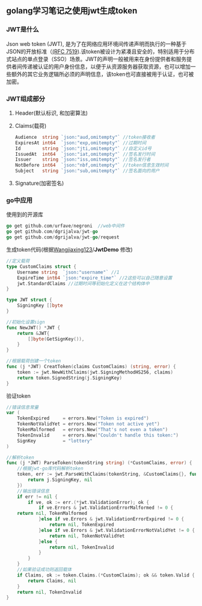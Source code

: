 ## golang学习笔记之使用jwt生成token



### JWT是什么

Json web token (JWT), 是为了在网络应用环境间传递声明而执行的一种基于JSON的开放标准（[(RFC 7519](https://link.jianshu.com/?t=https://tools.ietf.org/html/rfc7519)).该token被设计为紧凑且安全的，特别适用于分布式站点的单点登录（SSO）场景。JWT的声明一般被用来在身份提供者和服务提供者间传递被认证的用户身份信息，以便于从资源服务器获取资源，也可以增加一些额外的其它业务逻辑所必须的声明信息，该token也可直接被用于认证，也可被加密。



### JWT组成部分

1. Header(默认标识, 和加密算法)

2. Claims(载荷)

    ```go
    Audience  string `json:"aud,omitempty"` //token接收者
    ExpiresAt int64  `json:"exp,omitempty"`	//过期时间
    Id        string `json:"jti,omitempty"`	//自定义id号
    IssuedAt  int64  `json:"iat,omitempty"`	//签名发行时间
    Issuer    string `json:"iss,omitempty"`	//签名发行者
    NotBefore int64  `json:"nbf,omitempty"`	//token信息生效时间
    Subject   string `json:"sub,omitempty"` //签名面向的用户
    ```

3. Signature(加密签名)



### go中应用

使用到的开源库

```go
go get github.com/urfave/negroni  //web中间件
go get github.com/dgrijalva/jwt-go
go get github.com/dgrijalva/jwt-go/request
```

生成token代码(根据[Wangjiaxing123](https://github.com/Wangjiaxing123)/**JwtDemo**  修改)

```go
//定义载荷
type CustomClaims struct {
	Username string  `json:"username"` //1
	ExpireTime int64 `json:"expire_time"` //2这些可以自己随意设置
	jwt.StandardClaims //过期时间等初始化定义在这个结构体中
}

type JWT struct {
	SigningKey []byte
}

//初始化设置sign
func NewJWT() *JWT {
	return &JWT{
		[]byte(GetSignKey()),
	}
}

//根据载荷创建一个token
func (j *JWT) CreatToken(claims CustomClaims) (string, error) {
	token := jwt.NewWithClaims(jwt.SigningMethodHS256, claims)
	return token.SignedString(j.SigningKey)
}
```

验证token 

```go
//错误信息常量
var (
	TokenExpired     = errors.New("Token is expired")
	TokenNotValidYet = errors.New("Token not active yet")
	TokenMalformed   = errors.New("That's not even a token")
	TokenInvalid     = errors.New("Couldn't handle this token:")
	SignKey          = "lottery"
)

//解析token
func (j *JWT) ParseToken(tokenString string) (*CustomClaims, error) {
    //根据jwt-go库代码解析token
	token, err := jwt.ParseWithClaims(tokenString, &CustomClaims{}, func(token *jwt.Token) (i interface{}, e error) {
		return j.SigningKey, nil
	})
	//输出错误信息
	if err != nil {
		if ve, ok := err.(*jwt.ValidationError); ok {
			if ve.Errors & jwt.ValidationErrorMalformed != 0 {
	return nil, TokenMalformed
			}else if ve.Errors & jwt.ValidationErrorExpired != 0 {
				return nil, TokenExpired
			}else if ve.Errors & jwt.ValidationErrorNotValidYet != 0 {
				return nil, TokenNotValidYet
			}else {
				return nil, TokenInvalid
			}
		}
	}
	//如果验证成功则返回载体
	if Claims, ok := token.Claims.(*CustomClaims); ok && token.Valid {
		return Claims, nil
	}
	return nil, TokenInvalid
}
```

